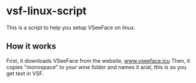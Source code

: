 # vsf-linux-script
This is a script to help you setup VSeeFace on linux.

## How it works
First, it downloads VSeeFace from the website, www.vseeface.icu
Then, it copies "monospace" to your wine folder and names it arial, this is so
you get text in VSF.
